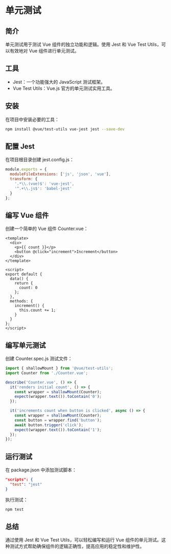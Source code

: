 # 单元测试

## 简介

单元测试用于测试 Vue 组件的独立功能和逻辑。使用 Jest 和 Vue Test Utils，可以有效地对 Vue 组件进行单元测试。

## 工具

- Jest：一个功能强大的 JavaScript 测试框架。
- Vue Test Utils：Vue.js 官方的单元测试实用工具。

## 安装

在项目中安装必要的工具：

```bash
npm install @vue/test-utils vue-jest jest --save-dev
```

## 配置 Jest

在项目根目录创建 jest.config.js：

```javascript
module.exports = {
  moduleFileExtensions: ['js', 'json', 'vue'],
  transform: {
    '.*\\.(vue)$': 'vue-jest',
    '^.+\\.js$': 'babel-jest'
  }
};
```

## 编写 Vue 组件

创建一个简单的 Vue 组件 Counter.vue：

```vue
<template>
  <div>
    <p>{{ count }}</p>
    <button @click="increment">Increment</button>
  </div>
</template>

<script>
export default {
  data() {
    return {
      count: 0
    };
  },
  methods: {
    increment() {
      this.count += 1;
    }
  }
};
</script>
```

## 编写单元测试

创建 Counter.spec.js 测试文件：

```javascript
import { shallowMount } from '@vue/test-utils';
import Counter from './Counter.vue';

describe('Counter.vue', () => {
  it('renders initial count', () => {
    const wrapper = shallowMount(Counter);
    expect(wrapper.text()).toContain('0');
  });

  it('increments count when button is clicked', async () => {
    const wrapper = shallowMount(Counter);
    const button = wrapper.find('button');
    await button.trigger('click');
    expect(wrapper.text()).toContain('1');
  });
});
```

## 运行测试

在 package.json 中添加测试脚本：

```json
"scripts": {
  "test": "jest"
}
```

执行测试：

```bash
npm test
```

## 总结

通过使用 Jest 和 Vue Test Utils，可以轻松编写和运行 Vue 组件的单元测试。这种测试方式帮助确保组件的逻辑正确性，提高应用的稳定性和维护性。
